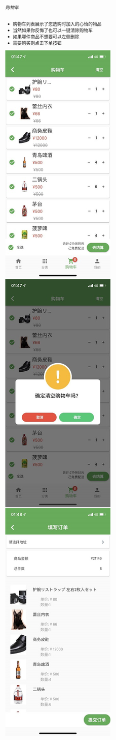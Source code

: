 ###### 购物车
- 购物车列表展示了您选购时加入的心怡的物品
- 当然如果你反悔了也可以一键清除购物车
- 如果哪件商品不想要可以左侧删除
- 需要购买则点击下单按钮



![](./../../images/app_review/cart_1.jpg)
![](./../../images/app_review/cart_2.jpg)
![](./../../images/app_review/cart_3.jpg)
